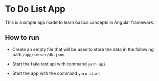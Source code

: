 # To Do List App

This is a simple app made to learn basics concepts in Angular framework.

## How to run

- Create an empty file that will be used to store the data in the following path
  `/app/server/db.json`

- Start the fake rest api with command `yarn api`

- Start the app with the command `yarn start`
